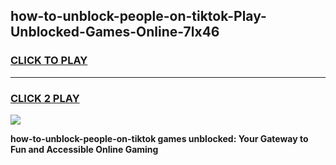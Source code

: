 
## how-to-unblock-people-on-tiktok-Play-Unblocked-Games-Online-7lx46
<h3>
<a href="https://premium76.site?title=how-to-unblock-people-on-tiktok&ref=25A">CLICK TO PLAY</a></h3>
<hr>

<h3>
<a href="https://premium76.site?title=how-to-unblock-people-on-tiktok&ref=25A">CLICK 2 PLAY</a>
  
</h3>

<a href="https://premium76.site?title=how-to-unblock-people-on-tiktok&ref=25A"><img src="https://clearcache.store/games.png"></a>


**how-to-unblock-people-on-tiktok games unblocked: Your Gateway to Fun and Accessible Online Gaming**
